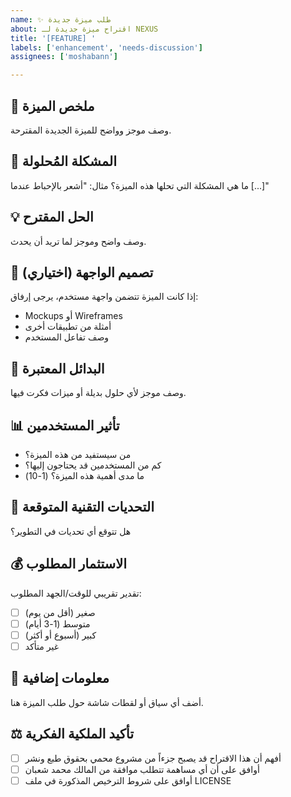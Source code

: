 ```yaml
---
name: ✨ طلب ميزة جديدة
about: اقتراح ميزة جديدة لـ NEXUS
title: '[FEATURE] '
labels: ['enhancement', 'needs-discussion']
assignees: ['moshabann']

---
```


## 🚀 ملخص الميزة
وصف موجز وواضح للميزة الجديدة المقترحة.

## 🎯 المشكلة المُحلولة
ما هي المشكلة التي تحلها هذه الميزة؟ مثال: "أشعر بالإحباط عندما [...]"

## 💡 الحل المقترح
وصف واضح وموجز لما تريد أن يحدث.

## 🎨 تصميم الواجهة (اختياري)
إذا كانت الميزة تتضمن واجهة مستخدم، يرجى إرفاق:
- Mockups أو Wireframes
- أمثلة من تطبيقات أخرى
- وصف تفاعل المستخدم

## 🤔 البدائل المعتبرة
وصف موجز لأي حلول بديلة أو ميزات فكرت فيها.

## 📊 تأثير المستخدمين
- من سيستفيد من هذه الميزة؟
- كم من المستخدمين قد يحتاجون إليها؟
- ما مدى أهمية هذه الميزة؟ (1-10)

## 🔧 التحديات التقنية المتوقعة
هل تتوقع أي تحديات في التطوير؟

## 💰 الاستثمار المطلوب
تقدير تقريبي للوقت/الجهد المطلوب:
- [ ] صغير (أقل من يوم)
- [ ] متوسط (1-3 أيام)
- [ ] كبير (أسبوع أو أكثر)
- [ ] غير متأكد

## 📝 معلومات إضافية
أضف أي سياق أو لقطات شاشة حول طلب الميزة هنا.

## ⚖️ تأكيد الملكية الفكرية
- [ ] أفهم أن هذا الاقتراح قد يصبح جزءاً من مشروع محمي بحقوق طبع ونشر
- [ ] أوافق على أن أي مساهمة تتطلب موافقة من المالك محمد شعبان
- [ ] أوافق على شروط الترخيص المذكورة في ملف LICENSE
